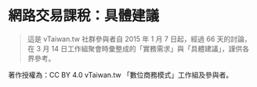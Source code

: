 # 網路交易課稅：具體建議

> 這是 vTaiwan.tw 社群參與者自 2015 年 1 月 7 日起，經過 66 天的討論，在 3 月 14 日工作組聚會時彙整成的「實務需求」與「具體建議」，謹供各界參考。

著作授權為：CC BY 4.0 vTaiwan.tw 「數位商務模式」工作組及參與者。
